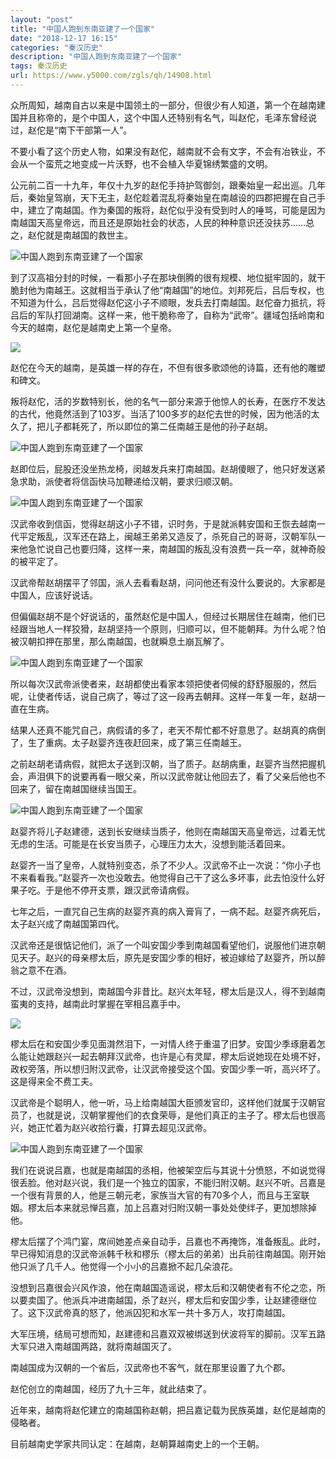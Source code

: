 ```yaml
---
layout: "post"
title: "中国人跑到东南亚建了一个国家"
date: "2018-12-17 16:15"
categories: "秦汉历史"
description: "中国人跑到东南亚建了一个国家"
tags: 秦汉历史
url: https://www.y5000.com/zgls/qh/14908.html
---
```






众所周知，越南自古以来是中国领土的一部分，但很少有人知道，第一个在越南建国并且称帝的，是个中国人，这个中国人还特别有名气，叫赵佗，毛泽东曾经说过，赵佗是“南下干部第一人”。

不要小看了这个历史人物，如果没有赵佗，越南就不会有文字，不会有冶铁业，不会从一个蛮荒之地变成一片沃野，也不会植入华夏锦绣繁盛的文明。

公元前二百一十九年，年仅十九岁的赵佗手持护驾御剑，跟秦始皇一起出巡。几年后，秦始皇驾崩，天下无主，赵佗趁着混乱将秦始皇在南越设的四郡把握在自己手中，建立了南越国。作为秦国的叛将，赵佗似乎没有受到时人的唾骂，可能是因为南越国天高皇帝远，而且还是原始社会的状态，人民的种种意识还没扶苏……总之，赵佗就是南越国的救世主。

![中国人跑到东南亚建了一个国家](/uploads/allimg/170224/6-1F224132QUK.JPG)

到了汉高祖分封的时候，一看那小子在那块倒腾的很有规模、地位挺牢固的，就干脆封他为南越王。这就相当于承认了他“南越国”的地位。刘邦死后，吕后专权，也不知道为什么，吕后觉得赵佗这小子不顺眼，发兵去打南越国。赵佗奋力抵抗，将吕后的军队打回湖南。这样一来，他干脆称帝了，自称为“武帝”。疆域包括岭南和今天的越南，赵佗是越南史上第一个皇帝。

![](https://img.y5000.com/uploads/allimg/170224/13342K4F-0.jpg)

赵佗在今天的越南，是英雄一样的存在，不但有很多歌颂他的诗篇，还有他的雕塑和碑文。

叛将赵佗，活的岁数特别长，他的名气一部分来源于他惊人的长寿，在医疗不发达的古代，他竟然活到了103岁。当活了100多岁的赵佗去世的时候，因为他活的太久了，把儿子都耗死了，所以即位的第二任南越王是他的孙子赵胡。

![中国人跑到东南亚建了一个国家](/uploads/allimg/170224/6-1F224132915553.JPG)

赵即位后，屁股还没坐热龙椅，闵越发兵来打南越国。赵胡傻眼了，他只好发送紧急求助，派使者将信函快马加鞭递给汉朝，要求归顺汉朝。

![中国人跑到东南亚建了一个国家](/uploads/allimg/170224/6-1F224132944222.JPG)

汉武帝收到信函，觉得赵胡这小子不错，识时务，于是就派韩安国和王恢去越南一代平定叛乱，汉军还在路上，闽越王弟弟又造反了，杀死自己的哥哥，汉朝军队一来他急忙说自己也要归降，这样一来，南越国的叛乱没有浪费一兵一卒，就神奇般的被平定了。

汉武帝帮赵胡摆平了邻国，派人去看看赵胡，问问他还有没什么要说的。大家都是中国人，应该好说话。

但偏偏赵胡不是个好说话的，虽然赵佗是中国人，但经过长期居住在越南，他们已经跟当地人一样狡猾，赵胡坚持一个原则，归顺可以，但不能朝拜。为什么呢？怕被汉朝扣押在那里，那么南越国，也就瞬息土崩瓦解了。

![中国人跑到东南亚建了一个国家](/uploads/allimg/170224/6-1F2241331533a.JPG)

所以每次汉武帝派使者来，赵胡都使出看家本领把使者伺候的舒舒服服的，然后呢，让使者传话，说自己病了，等过了这一段再去朝拜。这样一年复一年，赵胡一直在生病。

结果人还真不能咒自己，病假请的多了，老天不帮忙都不好意思了。赵胡真的病倒了，生了重病。太子赵婴齐连夜赶回来，成了第三任南越王。

之前赵胡老请病假，就把太子送到汉朝，当了质子。赵胡病重，赵婴齐当然把握机会，声泪俱下的说要再看一眼父亲，所以汉武帝就让他回去了，看了父亲后他也不回来了，留在南越国继续当国王。

![中国人跑到东南亚建了一个国家](/uploads/allimg/170224/6-1F224133123155.JPG)

赵婴齐将儿子赵建德，送到长安继续当质子，他则在南越国天高皇帝远，过着无忧无虑的生活。可能是在长安当质子，心理压力太大，没想到能活着回来。

赵婴齐一当了皇帝，人就特别变态，杀了不少人。汉武帝不止一次说：“你小子也不来看看我。”赵婴齐一次也没敢去。他觉得自己干了这么多坏事，此去怕没什么好果子吃。于是他不停开支票，跟汉武帝请病假。

七年之后，一直咒自己生病的赵婴齐真的病入膏肓了，一病不起。赵婴齐病死后，太子赵兴成了南越国第四代。

汉武帝还是很惦记他们，派了一个叫安国少季到南越国看望他们，说服他们进京朝见天子。赵兴的母亲樛太后，原先是安国少季的相好，被迫嫁给了赵婴齐，所以醉翁之意不在酒。

不过，汉武帝没想到，南越国今非昔比。赵兴太年轻，樛太后是汉人，得不到越南蛮夷的支持，越南此时掌握在宰相吕嘉手中。

![](/uploads/allimg/170224/6-1F224133053340.JPG)

樛太后在和安国少季见面潸然泪下，一对情人终于重温了旧梦。安国少季琢磨着怎么能让她跟赵兴一起去朝拜汉武帝，也许是心有灵犀，樛太后说她现在处境不好，政权旁落，所以想归附汉武帝，让汉武帝接受这个国。安国少季一听，高兴坏了。这是得来全不费工夫。

汉武帝是个聪明人，他一听，马上给南越国大臣颁发官印，这样他们就属于汉朝官员了，也就是说，汉朝掌握他们的衣食荣辱，是他们真正的主子了。樛太后也很高兴，她正忙着为赵兴收拾行囊，打算去超见汉武帝。

![中国人跑到东南亚建了一个国家](/uploads/allimg/170224/6-1F224133012X4.JPG)

我们在说说吕嘉，也就是南越国的丞相，他被架空后与其说十分愤怒，不如说觉得很丢脸。他对赵兴说，我们是一个独立的国家，不能归附汉朝。赵兴不听。吕嘉是一个很有背景的人，他是三朝元老，家族当大官的有70多个人，而且与王室联姻。樛太后本来就忌惮吕嘉，加上吕嘉对归附汉朝一事处处使绊子，更加想除掉他。

樛太后摆了个鸿门宴，席间她差点亲自动手，吕嘉也不再掩饰，准备叛乱。此时，早已得知消息的汉武帝派韩千秋和樛乐（樛太后的弟弟）出兵前往南越国。刚开始他只派了几千人。他觉得一个小小的吕嘉掀不起几朵浪花。

没想到吕嘉很会兴风作浪，他在南越国造谣说，樛太后和汉朝使者有不伦之恋，所以要卖国了。他派兵冲进南越国，杀了赵兴，樛太后和安国少季，让赵建德继位了。这下汉武帝真的怒了，他派囚犯和水军一共十多万人，攻打南越国。

大军压境，结局可想而知，赵建德和吕嘉双双被绑送到伏波将军的脚前。汉军五路大军只进入南越国两路，就将南越国灭了。

南越国成为汉朝的一个省后，汉武帝也不客气，就在那里设置了九个郡。

赵佗创立的南越国，经历了九十三年，就此结束了。

近年来，越南将赵佗建立的南越国称赵朝，把吕嘉记载为民族英雄，赵佗是越南的侵略者。

目前越南史学家共同认定：在越南，赵朝算越南史上的一个王朝。
